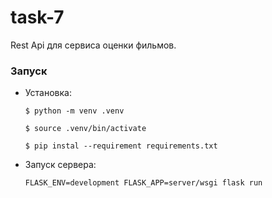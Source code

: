 # task-7

Rest Api для сервиса оценки фильмов.

### Запуск
* Установка:

    `$ python -m venv .venv`

    `$ source .venv/bin/activate`

    `$ pip instal --requirement requirements.txt`

* Запуск сервера:
 
    `FLASK_ENV=development FLASK_APP=server/wsgi flask run`
    
